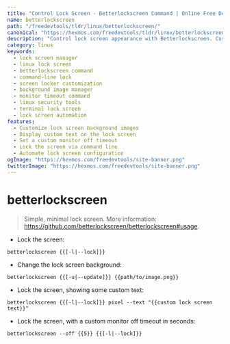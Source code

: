 ```yaml
---
title: "Control Lock Screen - Betterlockscreen Command | Online Free DevTools by Hexmos"
name: betterlockscreen
path: "/freedevtools/tldr/linux/betterlockscreen/"
canonical: "https://hexmos.com/freedevtools/tldr/linux/betterlockscreen/"
description: "Control lock screen appearance with Betterlockscreen. Customize background images, display custom text, and set monitor timeout with ease. Free online tool, no registration required."
category: linux
keywords:
  - lock screen manager
  - linux lock screen
  - betterlockscreen command
  - command-line lock
  - screen locker customization
  - background image manager
  - monitor timeout command
  - linux security tools
  - terminal lock screen
  - lock screen automation
features:
  - Customize lock screen background images
  - Display custom text on the lock screen
  - Set a custom monitor off timeout
  - Lock the screen via command line
  - Automate lock screen configuration
ogImage: "https://hexmos.com/freedevtools/site-banner.png"
twitterImage: "https://hexmos.com/freedevtools/site-banner.png"
---
```


# betterlockscreen

> Simple, minimal lock screen.
> More information: <https://github.com/betterlockscreen/betterlockscreen#usage>.

- Lock the screen:

`betterlockscreen {{[-l|--lock]}}`

- Change the lock screen background:

`betterlockscreen {{[-u|--update]}} {{path/to/image.png}}`

- Lock the screen, showing some custom text:

`betterlockscreen {{[-l|--lock]}} pixel --text "{{custom lock screen text}}"`

- Lock the screen, with a custom monitor off timeout in seconds:

`betterlockscreen --off {{5}} {{[-l|--lock]}}`
